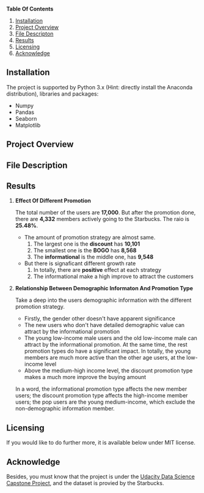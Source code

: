 **Table Of Contents**

1. [Installation](#installation)
2. [Project Overview](#project)
3. [File Descripton](#file)
4. [Results](#results)
5. [Licensing](#licensing)
6. [Acknowledge](#ackowledge)

## Installation<a id="installation"></a>

The project is supported by Python 3.x (Hint: directly install the Anaconda distribution), libraries and packages:

- Numpy
- Pandas
- Seaborn
- Matplotlib

## Project Overview<a id="project"></a>



## File Description<a id="file"></a>



## Results <a id="results"></a>

1. **Effect Of Different Promotion**

   The total number of the users are **17,000**. But after the promotion done, there are **4,332** members actively going to the Starbucks. The raio is **25.48%**.

   - The amount of promotion strategy are almost same.
     1. The largest one is the **discount** has **10,101**
     2. The smallest one is the **BOGO** has **8,568**
     3. The **informational** is the middle one, has **9,548**
   - But there is signaficant different growth rate
     1. In totally, there are **positive** effect at each strategy
     2. The informational make a high improve to attract the customers

2. **Relationship Between Demographic Informaton And Promotion Type**

   Take a deep into the users demographic information with the different promotion strategy.   

   * Firstly, the gender other doesn't have apparent significance
   * The new users who don't have detailed demographic value can attract by the informational promotion
   * The young low-income male users and the old low-income male can attract by the informational promotion. At the same time, the rest promotion types do have a significant impact. In totally, the young members are much more active than the other age users, at the low-income level
   * Above the medium-high income level, the discount promotion type makes a much more improve the buying amount

   In a word, the informational promotion type affects the new member users; the discount promotion type affects the high-income member users; the pop users are the young medium-income, which exclude the non-demographic information member.

## Licensing<a id="licensing"></a>

If you  would like to do further more, it is available below under MIT license. 

## Acknowledge <a id="acknowlege"></a>

Besides, you must know that the project is under the [Udacity Data Science Capstone Project](https://classroom.udacity.com/nanodegrees/nd025/parts/84260e1f-2926-4127-895f-cc4432b05059/modules/80c955ce-72f2-403a-9bf5-cc58636dab9d/lessons/d6285247-6bc0-4783-b118-6f41981b9469/concepts/480e9dc2-4726-4582-81d7-3b8e6a863450), and the dataset is provied by the Starbucks.
